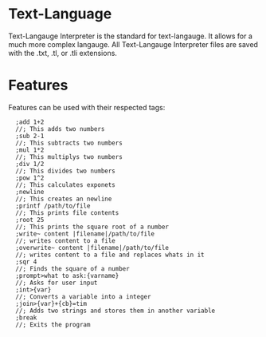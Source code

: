 # Text-Language

 Text-Langauge Interpreter is the standard for text-langauge. It allows for a much more complex langauge. All Text-Langauge Interpreter files are saved with the .txt, .tl, or .tli extensions.

# Features

Features can be used with their respected tags:

      ;add 1+2
      //; This adds two numbers
      ;sub 2-1
      //; This subtracts two numbers
      ;mul 1*2
      //; This multiplys two numbers
      ;div 1/2
      //; This divides two numbers
      ;pow 1^2
      //; This calculates exponets
      ;newline
      //; This creates an newline
      ;printf /path/to/file
      //; This prints file contents
      ;root 25
      //; This prints the square root of a number
      ;write~ content |filename|/path/to/file
      //; writes content to a file
      ;overwrite~ content |filename|/path/to/file
      //; writes content to a file and replaces whats in it
      ;sqr 4
      //; Finds the square of a number
      ;prompt>what to ask:{varname}
      //; Asks for user input
      ;int>{var}
      //; Converts a variable into a integer
      ;join>{var}+{cb}=tim
      //; Adds two strings and stores them in another variable
      ;break
      //; Exits the program
